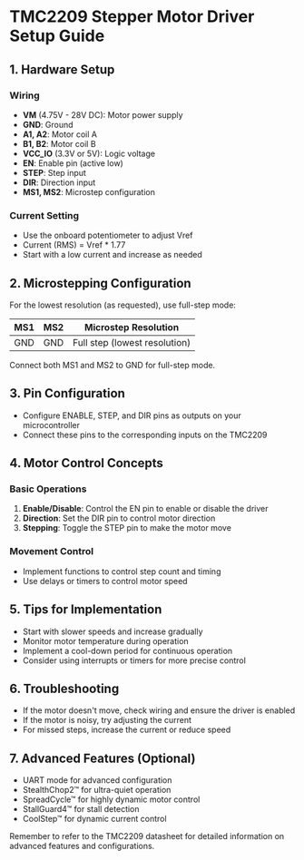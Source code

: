 # TMC2209 Stepper Motor Driver Setup Guide

## 1. Hardware Setup

### Wiring
- **VM** (4.75V - 28V DC): Motor power supply
- **GND**: Ground
- **A1, A2**: Motor coil A
- **B1, B2**: Motor coil B
- **VCC_IO** (3.3V or 5V): Logic voltage
- **EN**: Enable pin (active low)
- **STEP**: Step input
- **DIR**: Direction input
- **MS1, MS2**: Microstep configuration

### Current Setting
- Use the onboard potentiometer to adjust Vref
- Current (RMS) = Vref * 1.77
- Start with a low current and increase as needed

## 2. Microstepping Configuration

For the lowest resolution (as requested), use full-step mode:

| MS1 | MS2 | Microstep Resolution |
|-----|-----|----------------------|
| GND | GND | Full step (lowest resolution) |

Connect both MS1 and MS2 to GND for full-step mode.

## 3. Pin Configuration

- Configure ENABLE, STEP, and DIR pins as outputs on your microcontroller
- Connect these pins to the corresponding inputs on the TMC2209

## 4. Motor Control Concepts

### Basic Operations
1. **Enable/Disable**: Control the EN pin to enable or disable the driver
2. **Direction**: Set the DIR pin to control motor direction
3. **Stepping**: Toggle the STEP pin to make the motor move

### Movement Control
- Implement functions to control step count and timing
- Use delays or timers to control motor speed

## 5. Tips for Implementation
- Start with slower speeds and increase gradually
- Monitor motor temperature during operation
- Implement a cool-down period for continuous operation
- Consider using interrupts or timers for more precise control

## 6. Troubleshooting
- If the motor doesn't move, check wiring and ensure the driver is enabled
- If the motor is noisy, try adjusting the current
- For missed steps, increase the current or reduce speed

## 7. Advanced Features (Optional)
- UART mode for advanced configuration
- StealthChop2™ for ultra-quiet operation
- SpreadCycle™ for highly dynamic motor control
- StallGuard4™ for stall detection
- CoolStep™ for dynamic current control

Remember to refer to the TMC2209 datasheet for detailed information on advanced features and configurations.
